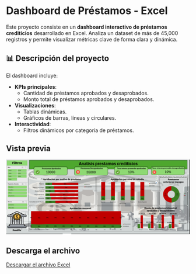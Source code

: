 # Dashboard de Préstamos - Excel

Este proyecto consiste en un **dashboard interactivo de préstamos crediticios** desarrollado en Excel. Analiza un dataset de más de 45,000 registros y permite visualizar métricas clave de forma clara y dinámica.

## 📊 Descripción del proyecto

El dashboard incluye:
- **KPIs principales**:
  - Cantidad de préstamos aprobados y desaprobados.
  - Monto total de préstamos aprobados y desaprobados.
- **Visualizaciones**:
  - Tablas dinámicas.
  - Gráficos de barras, líneas y circulares.
- **Interactividad**:
  - Filtros dinámicos por categoría de préstamos.

## Vista previa
![Dashboard de ejemplo](https://github.com/Lautaro-Falco/Portfolio-Data-Analytics/blob/main/Proyecto-prestamos-crediticio/Dash%20Banco.PNG)


## Descarga el archivo
[Descargar el archivo Excel](https://github.com/Lautaro-Falco/Portfolio-Data-Analytics/raw/main/Excel_Project/PF.LautaroFalco.xlsx)
